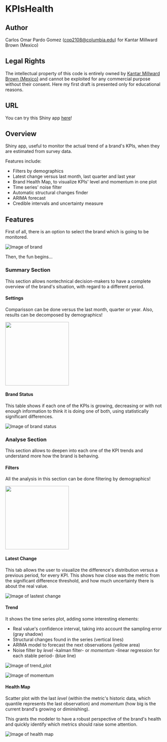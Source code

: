 # KPIsHealth

## Author

Carlos Omar Pardo Gomez (cop2108@columbia.edu) for Kantar Millward Brown (Mexico)

## Legal Rights

The intellectual property of this code is entirely owned by [Kantar Millward Brown (Mexico)](http://www.millwardbrown.com/mb-global/get-in-touch/office-locations/mexico) and cannot be exploited for any commercial purpose without their consent. Here my first draft is presented only for educational reasons.

## URL

You can try this Shiny app [here](https://opardo.shinyapps.io/kpishealth/)!

## Overview

Shiny app, useful to monitor the actual trend of a brand's KPIs, when they are estimated from survey data.

Features include:
- Filters by demographics
- Latest change versus last month, last quarter and last year
- Brand Health Map, to visualize KPIs' level and momentum in one plot
- Time series' noise filter
- Automatic structural changes finder
- ARIMA forecast
- Credible intervals and uncertainty measure

## Features

First of all, there is an option to select the brand which is going to be monitored.

![Image of brand](https://github.com/opardo/KPIsHealth/blob/master/KPIsHealth/images/brand.png)

Then, the fun begins...

### Summary Section

This section allows nontechnical decision-makers to have a complete overview of the brand's situation, with regard to a different period.

#### Settings

Comparisson can be done versus the last month, quarter or year. Also, results can be decomposed by demographics!

<img src="https://github.com/opardo/KPIsHealth/blob/master/KPIsHealth/images/summary_settings.png" width="200">

#### Brand Status

This table shows if each one of the KPIs is growing, decreasing or with not enough information to think it is doing one of both, using statistically significant differences.

![Image of brand status](https://github.com/opardo/KPIsHealth/blob/master/KPIsHealth/images/brand_status.png)

### Analyse Section

This section allows to deepen into each one of the KPI trends and understand more how the brand is behaving.

#### Filters

All the analysis in this section can be done filtering by demographics!

<img src="https://github.com/opardo/KPIsHealth/blob/master/KPIsHealth/images/filters.png" width="200">

#### Latest Change

This tab allows the user to visualize the difference's distribution versus a previous period, for every KPI. This shows how close was the metric from the significant difference threshold, and how much uncertainty there is about the real value.

![Image of lastest change](https://github.com/opardo/KPIsHealth/blob/master/KPIsHealth/images/latest_change.png)

#### Trend

It shows the time series plot, adding some interesting elements:

- Real value's confidence interval, taking into account the sampling error (gray shadow)
- Structural changes found in the series (vertical lines)
- ARIMA model to forecast the next observations (yellow area)
- Noise filter by _level_ -kalman filter- or _momentum_ -linear regression for each stable period- (blue line)

![Image of trend_plot](https://github.com/opardo/KPIsHealth/blob/master/KPIsHealth/images/trend_plot.png)

![Image of momentum](https://github.com/opardo/KPIsHealth/blob/master/KPIsHealth/images/momentum.png)


#### Health Map

Scatter plot with the last _level_ (within the metric's historic data, which quantile represents the last observation) and _momentum_ (how big is the current brand's growing or diminishing).

This grants the modeler to have a robust perspective of the brand's health and quickly identify which metrics should raise some attention.

![Image of health map](https://github.com/opardo/KPIsHealth/blob/master/KPIsHealth/images/brand_health_map.png)



